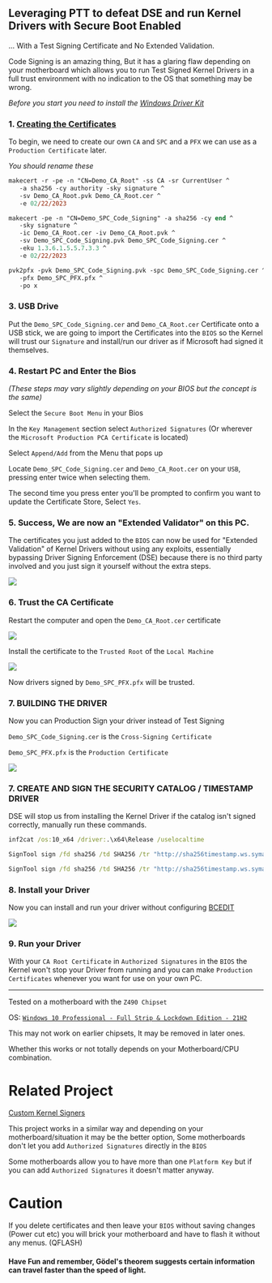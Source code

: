 ## Leveraging PTT to defeat DSE and run Kernel Drivers with Secure Boot Enabled

... With a Test Signing Certificate and No Extended Validation.

Code Signing is an amazing thing, But it has a glaring flaw depending on your motherboard which allows you to run Test Signed Kernel Drivers in a full trust environment with no indication to the OS that something may be wrong.

_Before you start you need to install the [Windows Driver Kit](https://docs.microsoft.com/en-us/windows-hardware/drivers/download-the-wdk)_

### 1. [Creating the Certificates](https://github.com/HypsyNZ/DSEDodge-Signed-Kernel-Driver/tree/main/CERT#readme)

To begin, we need to create our own `CA` and `SPC` and a `PFX` we can use as a `Production Certificate` later.

_You should rename these_

```ps
makecert -r -pe -n "CN=Demo_CA_Root" -ss CA -sr CurrentUser ^
   -a sha256 -cy authority -sky signature ^
   -sv Demo_CA_Root.pvk Demo_CA_Root.cer ^
   -e 02/22/2023

makecert -pe -n "CN=Demo_SPC_Code_Signing" -a sha256 -cy end ^
   -sky signature ^
   -ic Demo_CA_Root.cer -iv Demo_CA_Root.pvk ^
   -sv Demo_SPC_Code_Signing.pvk Demo_SPC_Code_Signing.cer ^
   -eku 1.3.6.1.5.5.7.3.3 ^
   -e 02/22/2023

pvk2pfx -pvk Demo_SPC_Code_Signing.pvk -spc Demo_SPC_Code_Signing.cer ^
   -pfx Demo_SPC_PFX.pfx ^
   -po x
```

### 3. USB Drive

Put the `Demo_SPC_Code_Signing.cer` and `Demo_CA_Root.cer` Certificate onto a USB stick, we are going to import the Certificates into the `BIOS` so the Kernel will trust our `Signature` and install/run our driver as if Microsoft had signed it themselves.

### 4. Restart PC and Enter the Bios

_(These steps may vary slightly depending on your BIOS but the concept is the same)_

Select the `Secure Boot Menu` in your Bios

In the `Key Management` section select `Authorized Signatures` (Or wherever the `Microsoft Production PCA Certificate` is located)

Select `Append/Add` from the Menu that pops up

Locate `Demo_SPC_Code_Signing.cer` and `Demo_CA_Root.cer` on your `USB`, pressing enter twice when selecting them.

The second time you press enter you'll be prompted to confirm you want to update the Certificate Store, Select `Yes`.

### 5. Success, We are now an "Extended Validator" on this PC.

The certificates you just added to the `BIOS` can now be used for "Extended Validation" of Kernel Drivers without using any exploits, essentially bypassing Driver Signing Enforcement (DSE) because there is no third party involved and you just sign it yourself without the extra steps.

![](https://i.imgur.com/ydRADjq.jpg)

### 6. Trust the CA Certificate

Restart the computer and open the `Demo_CA_Root.cer` certificate

![](https://i.imgur.com/xtpSmeb.png)

Install the certificate to the `Trusted Root` of the `Local Machine`

![](https://i.imgur.com/VMEsUtF.png)

Now drivers signed by `Demo_SPC_PFX.pfx` will be trusted.

### 7. BUILDING THE DRIVER

Now you can Production Sign your driver instead of Test Signing

`Demo_SPC_Code_Signing.cer` is the `Cross-Signing Certificate`

`Demo_SPC_PFX.pfx` is the `Production Certificate`

![](https://i.imgur.com/CSzLRM7.png)

### 7. CREATE AND SIGN THE SECURITY CATALOG / TIMESTAMP DRIVER

DSE will stop us from installing the Kernel Driver if the catalog isn't signed correctly, manually run these commands.

```cmd
inf2cat /os:10_x64 /driver:.\x64\Release /uselocaltime

SignTool sign /fd sha256 /td SHA256 /tr "http://sha256timestamp.ws.symantec.com/sha256/timestamp" /f .\CERT\Demo_SPC_PFX.pfx /p x /v .\x64\Release\KMDFDriver\kmdfdriver.cat

SignTool sign /fd sha256 /td SHA256 /tr "http://sha256timestamp.ws.symantec.com/sha256/timestamp" /f .\CERT\Demo_SPC_PFX.pfx /p x /v .\x64\Release\KMDFDriver\KMDFDriver.sys

```

### 8. Install your Driver

Now you can install and run your driver without configuring [BCEDIT](https://docs.microsoft.com/en-us/windows-hardware/drivers/install/the-testsigning-boot-configuration-option)

![](https://i.imgur.com/g26mIU7.png)

### 9. Run your Driver

With your `CA Root Certificate` in `Authorized Signatures` in the `BIOS` the Kernel won't stop your Driver from running and you can make `Production Certificates` whenever you want for use on your own PC.

------

Tested on a motherboard with the `Z490 Chipset`

OS: [`Windows 10 Professional - Full Strip & Lockdown Edition - 21H2`](https://github.com/HypsyNZ/ISOKIT/tree/master/21H2)

This may not work on earlier chipsets, It may be removed in later ones.

Whether this works or not totally depends on your Motherboard/CPU combination.

# Related Project

[Custom Kernel Signers](https://github.com/HyperSine/Windows10-CustomKernelSigners)

This project works in a similar way and depending on your motherboard/situation it may be the better option, Some motherboards don't let you add `Authorized Signatures` directly in the `BIOS`

Some motherboards allow you to have more than one `Platform Key` but if you can add `Authorized Signatures` it doesn't matter anyway.

# Caution

If you delete certificates and then leave your `BIOS` without saving changes (Power cut etc) you will brick your motherboard and have to flash it without any menus. (QFLASH)

#### Have Fun and remember, Gödel's theorem suggests certain information can travel faster than the speed of light. 
